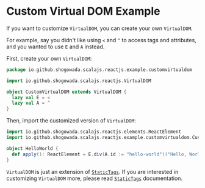 # Custom Virtual DOM Example

If you want to customize `VirtualDOM`, you can create your own `VirtualDOM`.

For example, say you didn't like using `<` and `^` to access tags and attributes, and you wanted to use `E` and `A` instead. 

First, create your own `VirtualDOM`:

```scala
package io.github.shogowada.scalajs.reactjs.example.customvirtualdom

import io.github.shogowada.scalajs.reactjs.VirtualDOM

object CustomVirtualDOM extends VirtualDOM {
  lazy val E = <
  lazy val A = ^
}
```

Then, import the customized version of `VirtualDOM`:

```scala
import io.github.shogowada.scalajs.reactjs.elements.ReactElement
import io.github.shogowada.scalajs.reactjs.example.customvirtualdom.CustomVirtualDOM._

object HelloWorld {
  def apply(): ReactElement = E.div(A.id := "hello-world")("Hello, World!")
}
```

`VirtualDOM` is just an extension of [`StaticTags`](https://github.com/shogowada/statictags). If you are interested in customizing `VirtualDOM` more, please read [`StaticTags`](https://github.com/shogowada/statictags) documentation.

